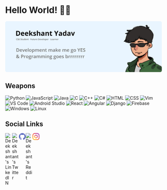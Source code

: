 # Hello World! 🖐🏼

![Header](header.png)

## Weapons

<p align="left">
<img src="https://img.shields.io/badge/Python-Language-informational?style=flat&logo=python&logoColor=white&color=002855" alt="Python"/>
<img src="https://img.shields.io/badge/JavaScript-Language-informational?style=flat&logo=javascript&logoColor=white&color=002855" alt="JavaScript"/>
<img src="https://img.shields.io/badge/Java-Language-informational?style=flat&logo=java&logoColor=white&color=002855" alt="Java"/>
<img src="https://img.shields.io/badge/C-Language-informational?style=flat&logo=c&logoColor=white&color=002855" alt="C"/>
<img src="https://img.shields.io/badge/C++-Language-002855.svg?style=flat&logo=c%2B%2B" alt="C++"/>
<img src="https://img.shields.io/badge/CSharp-Language-002855.svg?style=flat&logo=c%2B%2B" alt="C#"/>
<img src="https://img.shields.io/badge/HTML-Language-informational?style=flat&logo=html5&logoColor=white&color=002855" alt="HTML"/>
<img src="https://img.shields.io/badge/CSS-Language-informational?style=flat&logo=css3&logoColor=white&color=002855" alt="CSS"/>
<img src="https://img.shields.io/badge/Vim-IDE-informational?style=flat&logo=vim&logoColor=white&color=023e7d" alt="Vim"/>
<img src="https://img.shields.io/badge/VSCode-IDE-informational?style=flat&logo=visual-studio-code&logoColor=white&color=023e7d" alt="VS Code"/>
<img src="https://img.shields.io/badge/AndroidStudio-IDE-informational?style=androidstudio&logo=android&logoColor=white&color=023e7d" alt="Android Studio"/>
<img src="https://img.shields.io/badge/React-Tool-informational?style=flat&logo=react&logoColor=white&color=0353a4" alt="React"/>
<img src="https://img.shields.io/badge/Angular-Tool-informational?style=flat&logo=angular&logoColor=white&color=0353a4" alt="Angular"/>
<img src="https://img.shields.io/badge/Django-Tool-informational?style=flat&logo=django&logoColor=white&color=0353a4" alt="Django"/>
<img src="https://img.shields.io/badge/Firebase-Tool-informational?style=flat&logo=firebase&logoColor=white&color=0353a4" alt="Firebase"/>
<img src="https://img.shields.io/badge/Windows-OS-informational?style=flat&logo=windows&logoColor=white&color=0466c8" alt="Windows"/>
<img src="https://img.shields.io/badge/KaliLinux-OS-informational?style=flat&logo=linux&logoColor=white&color=0466c8" alt="Linux"/>
</p>

## Social Links

<a href="https://www.linkedin.com/in/d33kshant/">
  <img align="left" alt="Deekshant's LinkedIN" width="22px" src="https://raw.githubusercontent.com/peterthehan/peterthehan/master/assets/linkedin.svg" />
</a>
<a href="https://twitter.com/d33kshant">
  <img align="left" alt="Deekshant's Twitter" width="22px" src="https://raw.githubusercontent.com/peterthehan/peterthehan/master/assets/twitter.svg" />
</a>
<a href="https://github.com/d33kshant">
  <img align="left" alt="Deekshant's GitHub" width="22px" src="github.png" />
</a>
</a>
<a href="https://reddit.com/u/d33kshant">
  <img align="left" alt="Deekshant's Reddit" width="22px" src="https://raw.githubusercontent.com/peterthehan/peterthehan/master/assets/reddit.svg" />
</a>
<a href="https://www.instagram.com/d33kshant/">
  <img align="left" alt="Deekshant's Instagram" width="22px" src="instagram.png" />
</a>

